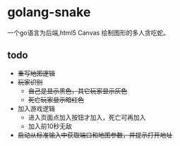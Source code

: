 golang-snake
============

一个go语言为后端,html5 Canvas 绘制图形的多人贪吃蛇。


todo
----
*   ~~重写地图逻辑~~
*   ~~玩家识别~~
    *   ~~自己是显示黑色，其它玩家显示灰色~~
    *   ~~死亡玩家显示暗红色~~
*   加入游戏逻辑
    *   进入页面点加入按钮才加入，死亡可再加入
    *   加入前10秒无敌
*   ~~启动从标准输入中获取端口和地图参数，并提示打开地址~~